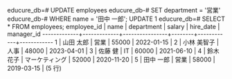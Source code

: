 educure_db=# UPDATE employees
educure_db-# SET department = '営業'
educure_db-# WHERE name = '田中 一郎';
UPDATE 1
educure_db=# SELECT * FROM employees;
 employee_id |    name     |   department   | salary | hire_date  | manager_id
-------------+-------------+----------------+--------+------------+------------
           1 | 山田 太郎   | 営業           |  55000 | 2022-01-15 |
           2 | 小林 美智子 | 人事           |  48000 | 2023-04-01 |
           3 | 佐藤 健     | IT             |  60000 | 2021-06-10 |
           4 | 鈴木 花子   | マーケティング |  52000 | 2020-11-20 |
           5 | 田中 一郎   | 営業           |  58000 | 2019-03-15 |
(5 行)

